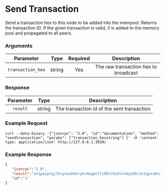 # Send Transaction
Send a transaction hex to this node to be added into the mempool.
Returns the transaction ID.
If the given transaction is valid, it is added to the memory pool and propagated to all peers.

### Arguments

|     Parameter     |  Type  | Required |             Description              |
|:-----------------:|:------:|:--------:|:------------------------------------:|
| `transaction_hex` | string |   Yes    | The raw transaction hex to broadcast |

### Response

| Parameter |  Type  |                Description                 |
|:---------:|:------:|:------------------------------------------:|
| `result`  | string | The transaction id of the sent transaction |

### Example Request
```ignore
curl --data-binary '{"jsonrpc": "2.0", "id":"documentation", "method": "sendtransaction", "params": ["transaction_hexstring"] }' -H 'content-type: application/json' http://127.0.0.1:3030/
```

### Example Response
```json
{
   "jsonrpc":"2.0",
   "result":"at1pazplqjlhvyvex64xrykr4egpt77z05n74u5vlnkyv05r3ctgyxs0cgj6w",
   "id":"1"
}
```